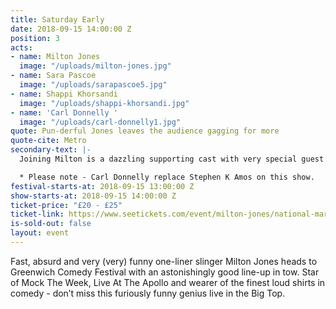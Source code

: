 ```yaml
---
title: Saturday Early
date: 2018-09-15 14:00:00 Z
position: 3
acts:
- name: Milton Jones
  image: "/uploads/milton-jones.jpg"
- name: Sara Pascoe
  image: "/uploads/sarapascoe5.jpg"
- name: Shappi Khorsandi
  image: "/uploads/shappi-khorsandi.jpg"
- name: 'Carl Donnelly '
  image: "/uploads/carl-donnelly1.jpg"
quote: Pun-derful Jones leaves the audience gagging for more
quote-cite: Metro
secondary-text: |-
  Joining Milton is a dazzling supporting cast with very special guest - the multi-award-winning Sara Pascoe, acclaimed Radio 4 favourite Shappi Khorsandi and the brilliant Carl Donnelly as host.

  * Please note - Carl Donnelly replace Stephen K Amos on this show.
festival-starts-at: 2018-09-15 13:00:00 Z
show-starts-at: 2018-09-15 14:00:00 Z
ticket-price: "£20 - £25"
ticket-link: https://www.seetickets.com/event/milton-jones/national-maritime-museum/1241744
is-sold-out: false
layout: event
---
```


Fast, absurd and very (very) funny one-liner slinger Milton Jones heads to Greenwich Comedy Festival with an astonishingly good line-up in tow. Star of Mock The Week, Live At The Apollo and wearer of the finest loud shirts in comedy - don’t miss this furiously funny genius live in the Big Top.
